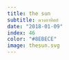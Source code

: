 ```yaml
---
title: the sun
subtitle: ดวงอาทิตย์
date: "2018-01-09"
index: 46
color: "#8EBECE"
image: thesun.svg
---
```



